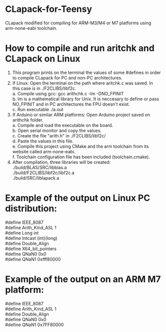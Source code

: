 # CLapack-for-Teensy
CLapack modified for compiling for ARM-M3/M4 or M7 platforms using arm-none-eabi toolchain.

# How to compile and run aritchk and CLapack on Linux

1. This program prints on the terminal the values of some #defines in order to compile CLapack for PC and non-PC architectures. 
2. If Linux: Open the terminal on the path where aritchk.c was saved. In this case is in ./F2CLIBS/libf2c. \
	a. Compile using gcc: gcc arithchk.c -lm -DNO_FPINIT \
	b. lm is a mathematical library for Unix. It is neccesary to define or pass NO_FPINIT and in PC architectures the FPU doesn't exist. \
	c. Run executable ./a.out 
3. If Arduino or similar ARM platforms: Open Arduino project saved on arithchk folder. \
	a. Compile and load the executable on the board. \
	b. Open serial monitor and copy the values. \
    c. Create the file "arith.h" in ./F2CLIBS/libf2c/ \
	d. Paste the values in this file. \
	e. Compile this project using CMake and the arm toolchain from its website called arm-none-eabi. \
	f. Toolchain configuration file has been included (toolchain.cmake). 
4. After compilation, three libraries will be created: \
	./build/BLAS/SRC/libblas.a \
	./build/F2CLIBS/libf2c/libf2c.a \
	./build/SRC/liblapack.a


# Example of the output on Linux PC distribution:
\#define IEEE_8087 \
\#define Arith_Kind_ASL 1 \
\#define Long int \
\#define Intcast (int)(long) \
\#define Double_Align \
\#define X64_bit_pointers \
\#define QNaN0 0x0 \
\#define QNaN1 0xfff80000

# Example of the output on an ARM M7 platform:
\#define IEEE_8087 \
\#define Arith_Kind_ASL 1 \
\#define Double_Align \
\#define QNaN0 0x0 \
\#define QNaN1 0x7FF80000
